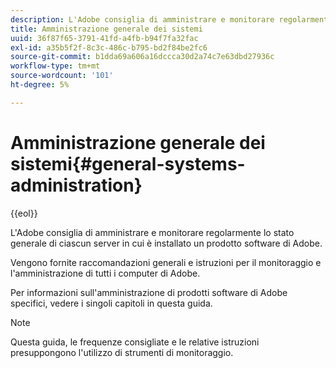 ```yaml
---
description: L'Adobe consiglia di amministrare e monitorare regolarmente lo stato generale di ciascun server in cui è installato un prodotto software di Adobe.
title: Amministrazione generale dei sistemi
uuid: 36f87f65-3791-41fd-a4fb-b94f7fa32fac
exl-id: a35b5f2f-8c3c-486c-b795-bd2f84be2fc6
source-git-commit: b1dda69a606a16dccca30d2a74c7e63dbd27936c
workflow-type: tm+mt
source-wordcount: '101'
ht-degree: 5%

---
```


# Amministrazione generale dei sistemi{#general-systems-administration}

{{eol}}

L&#39;Adobe consiglia di amministrare e monitorare regolarmente lo stato generale di ciascun server in cui è installato un prodotto software di Adobe.

Vengono fornite raccomandazioni generali e istruzioni per il monitoraggio e l&#39;amministrazione di tutti i computer di Adobe.

Per informazioni sull&#39;amministrazione di prodotti software di Adobe specifici, vedere i singoli capitoli in questa guida.

>[!NOTE]
>
>Questa guida, le frequenze consigliate e le relative istruzioni presuppongono l&#39;utilizzo di strumenti di monitoraggio.
